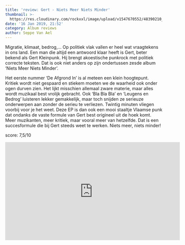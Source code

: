```yaml
---
title: 'review: Gert - Niets Meer Niets Minder'
thumbnail: >-
  https://res.cloudinary.com/rockxxl/image/upload/v1547670552/48390210_2349720431753412_2383330485590818816_n.jpg
date: '16 Jan 2019, 21:52'
category: Album reviews
author: Seppe Van Ael
---
```

Migratie, klimaat, bedrog,… Op politiek vlak vallen er heel wat vraagtekens in ons land. Een man die altijd een antwoord klaar heeft is Gert, beter bekend als Gert Kleinpunk. Hij brengt akoestische punkrock met politiek correcte teksten. Dat is ook niet anders op zijn ondertussen zesde album ‘Niets Meer Niets Minder’. 

Het eerste nummer ‘De Afgrond In’ is al meteen een klein hoogtepunt. Kritiek wordt niet gespaard en stiekem moeten we de waarheid ook onder ogen durven zien. Het lijkt misschien allemaal zware materie, maar alles wordt muzikaal best vrolijk gebracht. Ook ‘Bla Bla Bla’ en ‘Leugens en Bedrog’ luisteren lekker gemakkelijk, maar toch snijden ze serieuze onderwerpen aan zonder de serieu te verliezen. Twintig minuten vliegen voorbij voor je het weet. Deze EP is dan ook een mooi staaltje Vlaamse punk dat ondanks de vaste formule van Gert best origineel uit de hoek komt. Meer muzikanten, meer kritiek, maar vooral meer van hetzelfde. Dat is een succesformule die bij Gert steeds weet te werken. Niets meer, niets minder!

score: 7,5/10

<iframe width="560" height="315" src="https://www.youtube.com/embed/dKLujv50zgg" frameborder="0" allow="accelerometer; autoplay; encrypted-media; gyroscope; picture-in-picture" allowfullscreen></iframe>
